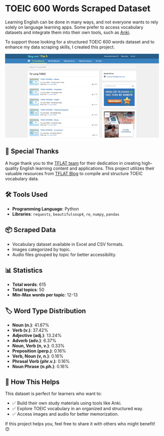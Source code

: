 # TOEIC 600 Words Scraped Dataset

Learning English can be done in many ways, and not everyone wants to rely solely on language learning apps. Some prefer to access vocabulary datasets and integrate them into their own tools, such as [Anki](https://apps.ankiweb.net/).

To support those looking for a structured TOEIC 600 words dataset and to enhance my data scraping skills, I created this project.

![featured-image.png](media%2Ffeatured-image.png)

## 🎉 Special Thanks

A huge thank you to the [TFLAT team](https://tflat.vn/) for their dedication in creating high-quality English learning content and applications. This project utilizes their valuable resources from [TFLAT Blog](https://tienganhtflat.com/blog/cat/tu-vung-toeic) to compile and structure TOEIC vocabulary data.

## 🛠 Tools Used
- **Programming Language**: Python
- **Libraries**: `requests`, `beautifulsoup4`, `re`, `numpy`, `pandas`

## 📦 Scraped Data
- Vocabulary dataset available in Excel and CSV formats.
- Images categorized by topic.
- Audio files grouped by topic for better accessibility.

## 📊 Statistics
- **Total words**: 615
- **Total topics**: 50
- **Min-Max words per topic**: 12-13

## 🏷️ Word Type Distribution
- **Noun (n.)**: 41.67%
- **Verb (v.)**: 37.42%
- **Adjective (adj.)**: 13.24%
- **Adverb (adv.)**: 6.37%
- **Noun, Verb (n, v.)**: 0.33%
- **Preposition (perp.)**: 0.16%
- **Verb, Noun (v, n.)**: 0.16%
- **Phrasal Verb (phr.v.)**: 0.16%
- **Noun Phrase (n.ph.)**: 0.16%

## 🚀 How This Helps

This dataset is perfect for learners who want to:
- ✅ Build their own study materials using tools like Anki.
- ✅ Explore TOEIC vocabulary in an organized and structured way.
- ✅ Access images and audio for better memorization.

If this project helps you, feel free to share it with others who might benefit! 😊